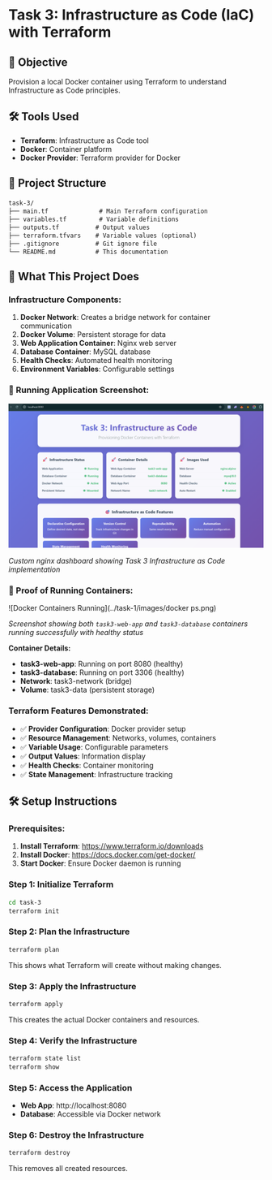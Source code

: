 # Task 3: Infrastructure as Code (IaC) with Terraform

## 🎯 Objective
Provision a local Docker container using Terraform to understand Infrastructure as Code principles.

## 🛠️ Tools Used
- **Terraform**: Infrastructure as Code tool
- **Docker**: Container platform
- **Docker Provider**: Terraform provider for Docker

## 📁 Project Structure
```
task-3/
├── main.tf              # Main Terraform configuration
├── variables.tf         # Variable definitions
├── outputs.tf          # Output values
├── terraform.tfvars    # Variable values (optional)
├── .gitignore          # Git ignore file
└── README.md           # This documentation
```

## 🚀 What This Project Does

### **Infrastructure Components:**
1. **Docker Network**: Creates a bridge network for container communication
2. **Docker Volume**: Persistent storage for data
3. **Web Application Container**: Nginx web server
4. **Database Container**: MySQL database
5. **Health Checks**: Automated health monitoring
6. **Environment Variables**: Configurable settings

### **📸 Running Application Screenshot:**

![Task 3: Infrastructure as Code with Terraform](../task-1/images/Terraform&Docker.png)

*Custom nginx dashboard showing Task 3 Infrastructure as Code implementation*

### **🐳 Proof of Running Containers:**

![Docker Containers Running](../task-1/images/docker ps.png)

*Screenshot showing both `task3-web-app` and `task3-database` containers running successfully with healthy status*

**Container Details:**
- **task3-web-app**: Running on port 8080 (healthy)
- **task3-database**: Running on port 3306 (healthy)
- **Network**: task3-network (bridge)
- **Volume**: task3-data (persistent storage)


### **Terraform Features Demonstrated:**
- ✅ **Provider Configuration**: Docker provider setup
- ✅ **Resource Management**: Networks, volumes, containers
- ✅ **Variable Usage**: Configurable parameters
- ✅ **Output Values**: Information display
- ✅ **Health Checks**: Container monitoring
- ✅ **State Management**: Infrastructure tracking

## 🛠️ Setup Instructions

### **Prerequisites:**
1. **Install Terraform**: https://www.terraform.io/downloads
2. **Install Docker**: https://docs.docker.com/get-docker/
3. **Start Docker**: Ensure Docker daemon is running

### **Step 1: Initialize Terraform**
```bash
cd task-3
terraform init
```

### **Step 2: Plan the Infrastructure**
```bash
terraform plan
```
This shows what Terraform will create without making changes.

### **Step 3: Apply the Infrastructure**
```bash
terraform apply
```
This creates the actual Docker containers and resources.

### **Step 4: Verify the Infrastructure**
```bash
terraform state list
terraform show
```

### **Step 5: Access the Application**
- **Web App**: http://localhost:8080
- **Database**: Accessible via Docker network

### **Step 6: Destroy the Infrastructure**
```bash
terraform destroy
```
This removes all created resources.